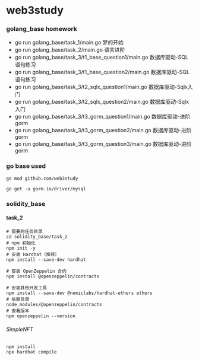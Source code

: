 # web3study


### golang_base homework

 - go run golang_base/task_1/main.go 梦的开始
 - go run golang_base/task_2/main.go 语言进阶
 - go run golang_base/task_3/t1_base_question1/main.go 数据库驱动-SQL语句练习
 - go run golang_base/task_3/t1_base_question2/main.go 数据库驱动-SQL语句练习
 - go run golang_base/task_3/t2_sqlx_question1/main.go 数据库驱动-Sqlx入门
 - go run golang_base/task_3/t2_sqlx_question2/main.go 数据库驱动-Sqlx入门
 - go run golang_base/task_3/t3_gorm_question1/main.go 数据库驱动-进阶gorm
 - go run golang_base/task_3/t3_gorm_question2/main.go 数据库驱动-进阶gorm
 - go run golang_base/task_3/t3_gorm_question3/main.go 数据库驱动-进阶gorm

### go base used

```
go mod github.com/web3study

go get -u gorm.io/driver/mysql
```

### solidity_base

#### task_2

```
# 需要的任务目录
cd solidity_base/task_2
# npm 初始化
npm init -y
# 安装 Hardhat（推荐）
npm install --save-dev hardhat

# 安装 OpenZeppelin 合约
npm install @openzeppelin/contracts

# 安装其他开发工具
npm install --save-dev @nomiclabs/hardhat-ethers ethers
# 依赖目录
node_modules/@openzeppelin/contracts
# 查看版本
npm openzeppelin --version
```

###### SimpleNFT
```
npm install
npx hardhat compile
```